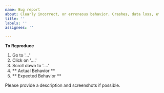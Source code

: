 ```yaml
---
name: Bug report
about: Clearly incorrect, or erroneous behavior. Crashes, data loss, etc.
title: ''
labels: ''
assignees: ''

---
```


**To Reproduce**
1. Go to '...'
2. Click on '....'
3. Scroll down to '....'
4. ** Actual Behavior **
5. ** Expected Behavior **

Please provide a description and screenshots if possible.
